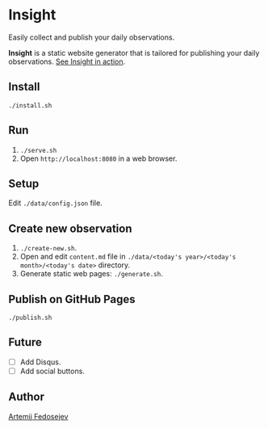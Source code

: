 # Insight

Easily collect and publish your daily observations.

__Insight__ is a static website generator that is tailored for publishing your daily observations. [See Insight in action](https://fedosejev.github.io/insight/).

## Install

`./install.sh`

## Run

1. `./serve.sh`
2. Open `http://localhost:8080` in a web browser.

## Setup

Edit `./data/config.json` file.

## Create new observation

1. `./create-new.sh`.
2. Open and edit `content.md` file in `./data/<today's year>/<today's month>/<today's date>` directory.
3. Generate static web pages: `./generate.sh`.

## Publish on GitHub Pages

`./publish.sh`

## Future

- [ ] Add Disqus.
- [ ] Add social buttons.

## Author

[Artemij Fedosejev](http://artemij.com)
